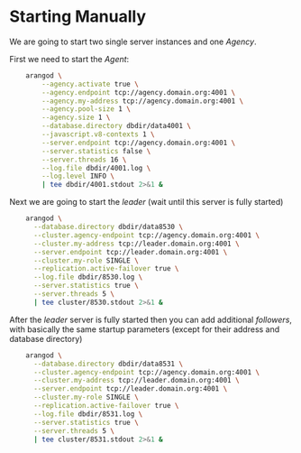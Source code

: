 Starting Manually
=================

We are going to start two single server instances and one _Agency_.

First we need to start the _Agent_:

```bash
    arangod \
        --agency.activate true \
        --agency.endpoint tcp://agency.domain.org:4001 \
        --agency.my-address tcp://agency.domain.org:4001 \
        --agency.pool-size 1 \
        --agency.size 1 \
        --database.directory dbdir/data4001 \
        --javascript.v8-contexts 1 \
        --server.endpoint tcp://agency.domain.org:4001 \
        --server.statistics false \
        --server.threads 16 \
        --log.file dbdir/4001.log \
        --log.level INFO \
        | tee dbdir/4001.stdout 2>&1 &
```

Next we are going to start the _leader_ (wait until this server is fully started)

```bash
    arangod \
      --database.directory dbdir/data8530 \
      --cluster.agency-endpoint tcp://agency.domain.org:4001 \
      --cluster.my-address tcp://leader.domain.org:4001 \
      --server.endpoint tcp://leader.domain.org:4001 \
      --cluster.my-role SINGLE \
      --replication.active-failover true \
      --log.file dbdir/8530.log \
      --server.statistics true \
      --server.threads 5 \
      | tee cluster/8530.stdout 2>&1 &
```

After the _leader_ server is fully started then you can add additional _followers_,
with basically the same startup parameters (except for their address and database directory)

```bash
    arangod \
      --database.directory dbdir/data8531 \
      --cluster.agency-endpoint tcp://agency.domain.org:4001 \
      --cluster.my-address tcp://leader.domain.org:4001 \
      --server.endpoint tcp://leader.domain.org:4001 \
      --cluster.my-role SINGLE \
      --replication.active-failover true \
      --log.file dbdir/8531.log \
      --server.statistics true \
      --server.threads 5 \
      | tee cluster/8531.stdout 2>&1 &
```

